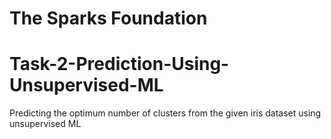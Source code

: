 # The Sparks Foundation
# Task-2-Prediction-Using-Unsupervised-ML
Predicting the optimum number of clusters from the given iris dataset using unsupervised ML
